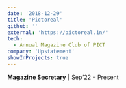 ```yaml
---
date: '2018-12-29'
title: 'Pictoreal'
github: ''
external: 'https://pictoreal.in/'
tech:
  - Annual Magazine Club of PICT
company: 'Upstatement'
showInProjects: true
---
```


<!-- Conducts various events in arts, literature and philanthropy. -->

**Magazine Secretary** | Sep’22 - Present
